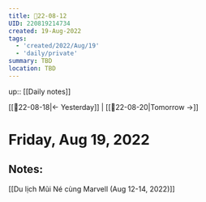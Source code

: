 ```yaml
---
title: 📝22-08-12
UID: 220819214734
created: 19-Aug-2022
tags:
  - 'created/2022/Aug/19'
  - 'daily/private'
summary: TBD
location: TBD
---
```


up:: [[Daily notes]]

[[📝22-08-18|<- Yesterday]] | [[📝22-08-20|Tomorrow ->]]
# Friday, Aug 19, 2022

## Notes:

[[Du lịch Mũi Né cùng Marvell (Aug 12-14, 2022)]]